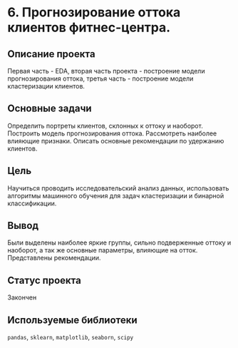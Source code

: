 # 6. Прогнозирование оттока клиентов фитнес-центра.

## Описание проекта
Первая часть - EDA, вторая часть проекта - построение модели прогнозирования оттока, третья часть - построение модели кластеризации клиентов.

## Основные задачи
Определить портреты клиентов, склонных к оттоку и наоборот.
Построить модель прогнозирования оттока.
Рассмотреть наиболее влияющие признаки.
Описать основные рекомендации по удержанию клиентов.
## Цель

Научиться проводить исследовательский анализ данных, использовать алгоритмы машинного обучения для задач кластеризации и бинарной классификации.

## Вывод

Были выделены наиболее яркие группы, сильно подверженные оттоку и наоборот, а так же основные параметры, влияющие на отток. Представлены рекомендации.

## Статус проекта

Закончен

## Используемые библиотеки

<code>pandas</code>, <code>sklearn</code>, <code>matplotlib</code>, <code>seaborn</code>,  <code>scipy</code>
